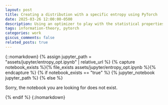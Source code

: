 ```yaml
---
layout: post
title: Creating a distribution with a specific entropy using PyTorch
date: 2025-03-26 12:00:00-0500
description: Using an optimizer to play with the statistical properties of a distribution.
tags: information-theory, pytorch
categories: work
giscus_comments: false
related_posts: true
---
```


{::nomarkdown}
{% assign jupyter_path = "assets/jupyter/entropy_opt.ipynb" | relative_url %}
{% capture notebook_exists %}{% file_exists assets/jupyter/entropy_opt.ipynb %}{% endcapture %}
{% if notebook_exists == "true" %}
{% jupyter_notebook jupyter_path %}
{% else %}

<p>Sorry, the notebook you are looking for does not exist.</p>
{% endif %}
{:/nomarkdown}
